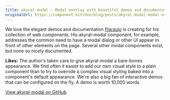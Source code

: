 ```yaml
---
title: akyral-modal – Modal overlay with beautiful demos and documentation
originalUrl: https://component.kitchen/blog/posts/akyral-modal-modal-overlay-with-beautiful-demos-and-documentation
---
```


<p>
  We love the elegant demos and documentation
  <a href="https://github.com/filaraujo">filaraujo</a>
  is creating for his collection of web components. His akyral-modal component,
  for example, addresses the common need to have a modal dialog or other UI
  appear in front of other elements on the page. Several other modal components
  exist, but none so nicely documented.
</p>
<p>
  <strong>Likes:</strong>
  The author's taken care to give akyral-modal a bare-bones appearance. We find
  often it easier to add our own visual style to a plain component than to try
  to override a complex visual styling baked into a component's default
  appearance. We're also a big fan of interactive demos that can be configured
  on the fly. A demo is worth 10,000 words.
</p>
<p>
  <a href="https://github.com/filaraujo/akyral-modal"
    >View akyral-modal on GitHub</a
  >
</p>
